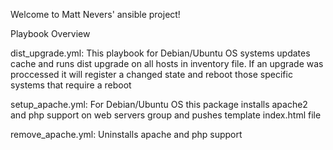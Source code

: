 Welcome to Matt Nevers' ansible project!

Playbook Overview

dist_upgrade.yml: This playbook for Debian/Ubuntu OS systems updates cache and runs dist upgrade on all hosts in
inventory file. If an upgrade was proccessed it will register a changed state and reboot those specific systems 
that require a reboot

setup_apache.yml: For Debian/Ubuntu OS this package installs apache2 and php support on web servers group
and pushes template index.html file

remove_apache.yml: Uninstalls apache and php support

